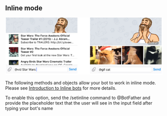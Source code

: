 ## Inline mode

![Inline Mode](../../../assets/methods/inline.png)

The following methods and objects allow your bot to work in inline mode. Please see [Introduction to Inline bots](https://core.telegram.org/bots/inline) for more details.

To enable this option, send the /setinline command to @BotFather and provide the placeholder text that the user will see in the input field after typing your bot's name
